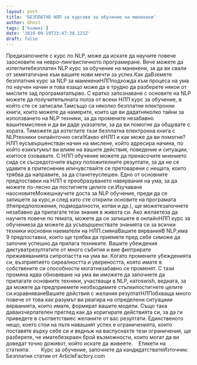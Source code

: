 ```yaml
---
layout: post
title: 'БЕЗПЛАТНО НЛП за курсове за обучение на манекени'
author: Ghost
tags: ['huawei']
date: '2019-09-19T23:47:38.121Z'
draft: false
---
```


Предизапочнете с курс по NLP, може да искате да научите повече заосновите на невро-лингвистичното програмиране. Вече можете да изтеглитебезплатен NLP курс за обучение на манекени, за да ви свали от земятатичане към вашите нови мечти за успех.Как даВземете безплатния курс за NLP за манекениНЛПподхожда към процеса на ума по научен начин и това езащо може да е трудно да разберете някои от мислите зад програматапърво. С кратко запознаване с основите на NLP можете да получитепълната полза от всеки НЛП курс за обучение, в който сте се записали.Тамсъщо са няколко безплатни електронни книги, които можете да намерите, които ще ви дадатняколко тайни за използването на NLP техники, за да промените незабавно вашитемислене и да ви даде указатели, за да ви помогне да общувате с хората. Тиможете да изтеглите тази безплатна електронна книга с NLPтехники онлайнточно сега!Какво еНЛП и как може да ви помогне?НЛП еусъвършенстван начин на мислене, който адресира начина, по който езикътумът ви влияе на вашите действия, поведение и ситуации, коитосе озовавате. С НЛП обучение можете да пренасочите мнението сида се съсредоточите върху положителните резултати, за да не се удавите в притеснение иличувствайте се претоварени с нещата, които трябва да направите, за да станетеуспешен. Едно от основните предпоставки на НЛП е преобразуването навярвания на ума, за да можете по-лесно да постигнете целите си.Изучаване наосновитеМожешнаучете доста за NLP обучение, преди да се запишете за курс,и след като сте открили основите на програмата (theпредположения, подмодалности, котви и др.), ще можетезапочнете незабавно да прилагате тези знания в живота си. Ако желаетеза да научите повече по темата, можете да се запишете в онлайнНЛП курс за обучениеза да можете да усъвършенствате знанията си за всички техники иосновни наематели на НЛП.смянаВашите вярванияВ NLP,има 9 предпоставки, които ще трябва да приемете пред себе симоже да започне успешно да прилага техниките. Вашите убеждения диктуватрезултатите от много събития и вие филтрирате преживяванията сипропастта на ума ви. Когато промените убежденията си, възприятието сиреалността и увереността, която имате в собствените си способности могатнезабавно се променят. С тази промяна идва обновяване на ума ви иможете да започнете да прилагате основните техники, участващи в NLP, катоswish, веднага, за да можете да предприемете необходимите стъпкипостигнете целите си.изравняванеВашите действия с желания резултатНЛПобхваща много повече от това как разумът ви реагира на определени ситуациии вярванията, които имате, формират вашите модели. Също така даваизчерпателен преглед как да коригирате действията си, за да ги приведете в съответствиес желаните от вас резултати. Единственото нещо, което стои на пътя навашият успех е ограниченията, които поставяте върху себе си и веднъж на васпуснахте тези ограничения, ще разберете, че иматебезкраен брой възможности, които могат да ви доведат точно доживот, който искате да живеете.    Етикети на статията:        Курс за обучение, започнете да кандидатстватеИзточник: Безплатни статии от ArticleFactory.com
